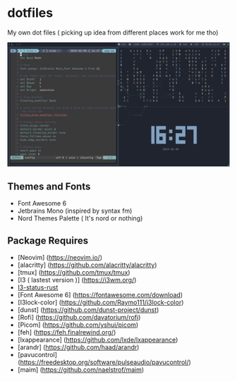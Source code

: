 # dotfiles
My own dot files ( picking up idea from different places work for me tho) 

![Themes](screenshot.png)

## Themes and Fonts

+ Font Awesome 6
+ Jetbrains Mono (inspired by syntax fm)
+ Nord Themes Palette ( It's nord or nothing)

## Package Requires

+ [Neovim] (https://neovim.io/)
+ [alacritty] (https://github.com/alacritty/alacritty)
+ [tmux] (https://github.com/tmux/tmux)
+ [I3 ( lastest version )] (https://i3wm.org/)
+ [I3-status-rust](https://github.com/greshake/i3status-rust)
+ [Font Awesome 6] (https://fontawesome.com/download)
+ [I3lock-color] (https://github.com/Raymo111/i3lock-color)
+ [dunst] (https://github.com/dunst-project/dunst) 
+ [Rofi] (https://github.com/davatorium/rofi)
+ [Picom] (https://github.com/yshui/picom)
+ [feh] (https://feh.finalrewind.org/)
+ [lxappearance] (https://github.com/lxde/lxappearance)
+ [arandr] (https://github.com/haad/arandr)
+ [pavucontrol] (https://freedesktop.org/software/pulseaudio/pavucontrol/)
+ [maim] (https://github.com/naelstrof/maim)
